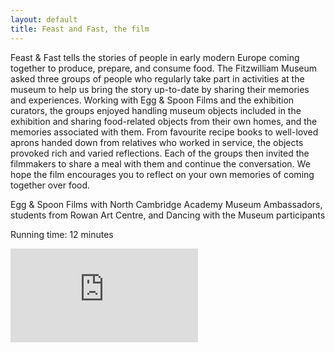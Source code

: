 ```yaml
---
layout: default
title: Feast and Fast, the film
---
```


Feast & Fast tells the stories of people in early modern Europe coming together to produce, prepare, and consume food. The Fitzwilliam Museum asked three groups of people who regularly take part in activities at the museum to help us bring the story up-to-date by sharing their memories and experiences. Working with Egg & Spoon Films and the exhibition curators, the groups enjoyed handling museum objects included in the exhibition and sharing food-related objects from their own homes, and the memories associated with them. From favourite recipe books to well-loved aprons handed down from relatives who worked in service, the objects provoked rich and varied reflections. Each of the groups then invited the filmmakers to share a meal with them and continue the conversation. We hope the film encourages you to reflect on your own memories of coming together over food.

Egg & Spoon Films with North Cambridge Academy Museum Ambassadors, students from Rowan Art Centre, and Dancing with the Museum participants

Running time: 12 minutes

<div class="embed-responsive embed-responsive-16by9">
  <iframe class="embed-responsive-item" src="https://www.youtube.com/embed/3jf23sAahFI" frameborder="0" allow="accelerometer; autoplay; encrypted-media; gyroscope; picture-in-picture" allowfullscreen></iframe>
</div>

